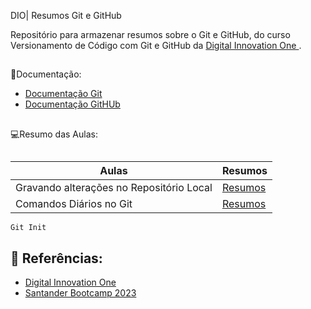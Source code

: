 DIO|    Resumos Git e GitHub


Repositório para armazenar  resumos sobre o Git e GitHub, do curso Versionamento de Código com Git e GitHub da [Digital Innovation One 
](https://web.dio.me/
).
##
📜Documentação:

- [Documentação Git](https://git-scm.com/doc)
- [Documentação GitHUb](https://docs.github.com/en)
##
💻Resumo das Aulas:
## 
 | Aulas| Resumos | 
 |-------|--------|
 Gravando alterações no Repositório Local| [Resumos](https://web.dio.me/course/versionamento-de-codigo-com-git-e-github/learning/599dd3dd-d189-474f-a55c-22f37b4472da?back=/track/santander-bootcamp-2023-ciencia-de-dados-com-python&tab=undefined&moduleId=undefined)|
 |Comandos Diários no Git|[Resumos](https://www.freecodecamp.org/portuguese/news/10-comandos-do-git-que-todo-desenvolvedor-deveria-conhecer/)|
 
 
```
Git Init
```
## 💭 Referências:
- [Digital Innovation One](https://web.dio.me/)
- [Santander Bootcamp 2023]( https://app.becas-santander.com/pt-BR/program/bolsas-santander-tecnologia-santander-coders-2023)
